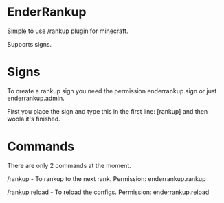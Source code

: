 EnderRankup
===========
Simple to use /rankup plugin for minecraft.

Supports signs.

Signs
===========
To create a rankup sign you need the permission enderrankup.sign or just enderrankup.admin.

First you place the sign and type this in the first line: [rankup] and then woola it's finished.

Commands
==========
There are only 2 commands at the moment.

/rankup - To rankup to the next rank. Permission: enderrankup.rankup

/rankup reload - To reload the configs. Permission: enderrankup.reload
